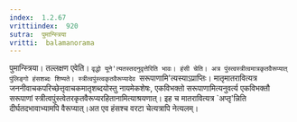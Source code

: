 ```yaml
---
index:  1.2.67
vrittiindex:  920
sutra:  पुमान्स्त्रिया
vritti:  balamanorama 
---
```


पुमान्स्त्रिया। तल्लक्षण एवेति। `वृद्धो यूने'त्यतस्तदनुवृत्तेरिति भावः। हंसी चेति। अत्र पुंस्त्वस्त्रीत्वमात्रकृतवैरूप्यात् पुंलिङ्गो हंसशब्दः शिष्यते। स्त्रीत्वपुंस्त्वकृतवैरूप्यादेव `सरूपाणामि'त्यस्याऽप्राप्तिः। मातृमातरावित्यत्र जननीवाचकपरिच्छेत्तृवाचकमातृशब्दयोस्तु नायमेकशेषः, एकविभक्तो सरूपाणामित्यनुवर्त्य एकविभक्तौ सरूपाणां स्त्रीत्वपुंस्त्वेतरकृतवैरूप्यरहितानामित्याश्रयणात्। इह च मातरावित्यत्र `अप्तृ'न्निति दीर्घतदभावाभ्यामपि वैरूप्यात्।अत एव हंसश्च वरटा चेत्यत्रापि नेत्यलम्। 

